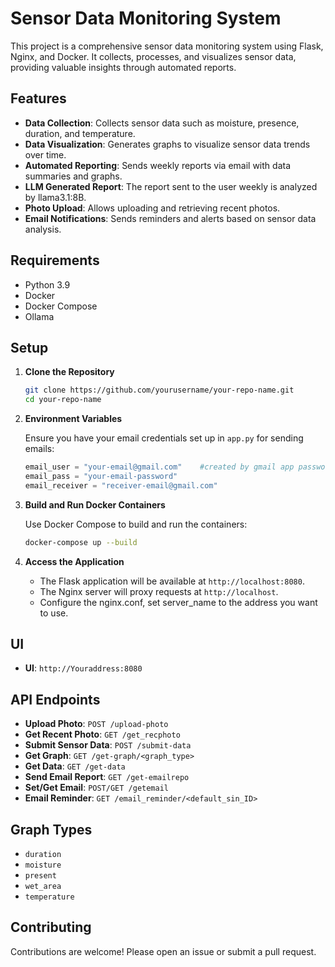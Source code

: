 # Sensor Data Monitoring System

This project is a comprehensive sensor data monitoring system using Flask, Nginx, and Docker. It collects, processes, and visualizes sensor data, providing valuable insights through automated reports.

## Features

- **Data Collection**: Collects sensor data such as moisture, presence, duration, and temperature.
- **Data Visualization**: Generates graphs to visualize sensor data trends over time.
- **Automated Reporting**: Sends weekly reports via email with data summaries and graphs.
- **LLM Generated Report**: The report sent to the user weekly is analyzed by llama3.1:8B.
- **Photo Upload**: Allows uploading and retrieving recent photos.
- **Email Notifications**: Sends reminders and alerts based on sensor data analysis.

## Requirements

- Python 3.9
- Docker
- Docker Compose
- Ollama

## Setup

1. **Clone the Repository**
   
   ```bash
   git clone https://github.com/yourusername/your-repo-name.git
   cd your-repo-name
   ```

3. **Environment Variables**
   
   Ensure you have your email credentials set up in `app.py` for sending emails:
   ```python
   email_user = "your-email@gmail.com"    #created by gmail app password
   email_pass = "your-email-password"
   email_receiver = "receiver-email@gmail.com"
   ```

4. **Build and Run Docker Containers**
   
   Use Docker Compose to build and run the containers:
   ```bash
   docker-compose up --build
   ```

5. **Access the Application**
   
   - The Flask application will be available at `http://localhost:8080`.
   - The Nginx server will proxy requests at `http://localhost`.
   - Configure the nginx.conf, set server_name to the address you want to use.
     
## UI

- **UI**: `http://Youraddress:8080`
  
## API Endpoints

- **Upload Photo**: `POST /upload-photo`
- **Get Recent Photo**: `GET /get_recphoto`
- **Submit Sensor Data**: `POST /submit-data`
- **Get Graph**: `GET /get-graph/<graph_type>`
- **Get Data**: `GET /get-data`
- **Send Email Report**: `GET /get-emailrepo`
- **Set/Get Email**: `POST/GET /getemail`
- **Email Reminder**: `GET /email_reminder/<default_sin_ID>`

## Graph Types

- `duration`
- `moisture`
- `present`
- `wet_area`
- `temperature`

## Contributing

Contributions are welcome! Please open an issue or submit a pull request.

